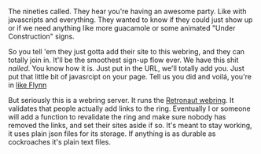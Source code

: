The nineties called. They hear you're having an awesome party. Like with
javascripts and everything. They wanted to know if they could just show up or
if we need anything like more guacamole or some animated "Under Construction"
signs.

So you tell 'em they just gotta add their site to this webring, and they can
totally join in. It'll be the smoothest sign-up flow ever. We have this shit
_nailed_. You know how it is. Just put in the URL, we'll totally add you. Just
put that little bit of javasrcipt on your page. Tell us you did and voilá,
you're in [like Flynn](https://www.youtube.com/watch?v=6UYNgUmu35o)

But seriously this is a webring server. It runs the [Retronaut webring](https://webring.dinhe.net). It validates that people actually add
links to the ring. Eventually I or someone will add a function to revalidate
the ring and make sure nobody has removed the links, and set their sites aside
if so. It's meant to stay working, it uses plain json files for its storage. If
anything is as durable as cockroaches it's plain text files.
